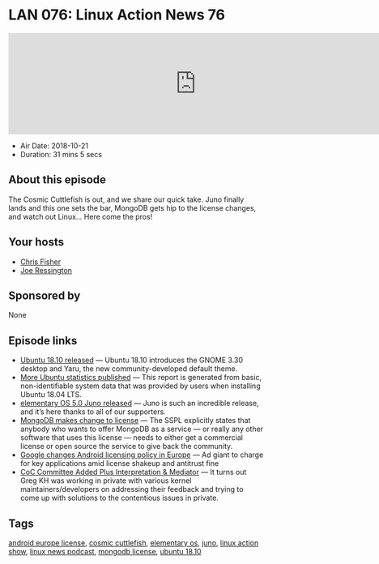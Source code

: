 # LAN 076: Linux Action News 76

<iframe src="https://player.fireside.fm/v2/DAcK9LdX+_2Zvygar?theme=dark" width="740" height="200" frameborder="0" scrolling="no"></iframe>

* Air Date: 2018-10-21
* Duration: 31 mins 5 secs

## About this episode

The Cosmic Cuttlefish is out, and we share our quick take. Juno finally lands and this one sets the bar, MongoDB gets hip to the license changes, and watch out Linux... Here come the pros!

## Your hosts
* [Chris Fisher](https://linuxactionnews.com/hosts/chris)
* [Joe Ressington](https://linuxactionnews.com/hosts/joe)

## Sponsored by

None



## Episode links

  * [Ubuntu 18.10 released](https://blog.ubuntu.com/2018/10/18/ubuntu-18-10multi-cloudnew-desktop-theme-enhanced-snap-integration "Ubuntu 18.10 released") — Ubuntu 18.10 introduces the GNOME 3.30 desktop and Yaru, the new community-developed default theme. 
  * [More Ubuntu statistics published](https://www.ubuntu.com/desktop/statistics "More Ubuntu statistics published") — This report is generated from basic, non-identifiable system data that was provided by users when installing Ubuntu 18.04 LTS.
  * [elementary OS 5.0 Juno released](https://medium.com/elementaryos/elementary-os-5-juno-is-here-471dfdedc7b3 "elementary OS 5.0 Juno released") — Juno is such an incredible release, and it’s here thanks to all of our supporters. 
  * [MongoDB makes change to license](https://techcrunch.com/2018/10/16/mongodb-switches-up-its-open-source-license/ "MongoDB makes change to license") — The SSPL explicitly states that anybody who wants to offer MongoDB as a service — or really any other software that uses this license — needs to either get a commercial license or open source the service to give back the community.
  * [Google changes Android licensing policy in Europe](https://www.theregister.co.uk/2018/10/17/google_android_licencing_eu/ "Google changes Android licensing policy in Europe") — Ad giant to charge for key applications amid license shakeup and antitrust fine
  * [CoC Committee Added Plus Interpretation & Mediator](https://www.phoronix.com/scan.php?page=news_item&px=Linux-CoC-Greg-KH-Revised "CoC Committee Added Plus Interpretation & Mediator") — It turns out Greg KH was working in private with various kernel maintainers/developers on addressing their feedback and trying to come up with solutions to the contentious issues in private.



## Tags

[android europe license](https://linuxactionnews.com/tags/android%20europe%20license), [cosmic cuttlefish](https://linuxactionnews.com/tags/cosmic%20cuttlefish), [elementary os](https://linuxactionnews.com/tags/elementary%20os), [juno](https://linuxactionnews.com/tags/juno), [linux action show](https://linuxactionnews.com/tags/linux%20action%20show), [linux news podcast](https://linuxactionnews.com/tags/linux%20news%20podcast), [mongodb license](https://linuxactionnews.com/tags/mongodb%20license), [ubuntu 18.10](https://linuxactionnews.com/tags/ubuntu%2018.10)
